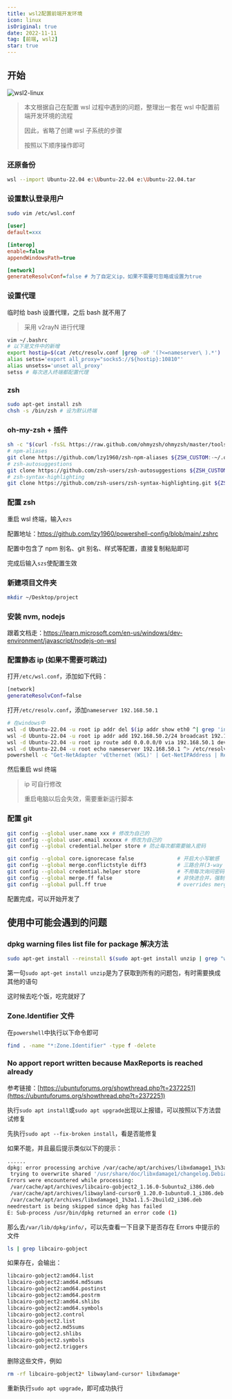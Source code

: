 ```yaml
---
title: wsl2配置前端开发环境
icon: linux
isOriginal: true
date: 2022-11-11
tag: [前端, wsl2]
star: true
---
```


## 开始

![wsl2-linux](/assets/images/wsl2/wsl2-linux.png)

> 本文根据自己在配置 wsl 过程中遇到的问题，整理出一套在 wsl 中配置前端开发环境的流程
>
> 因此，省略了创建 wsl 子系统的步骤
>
> 按照以下顺序操作即可

### 还原备份

```bash
wsl --import Ubuntu-22.04 e:\Ubuntu-22.04 e:\Ubuntu-22.04.tar
```

### 设置默认登录用户

```bash
sudo vim /etc/wsl.conf
```

```ini
[user]
default=xxx

[interop]
enable=false
appendWindowsPath=true

[network]
generateResolvConf=false # 为了自定义ip，如果不需要可忽略或设置为true
```

### 设置代理

临时给 bash 设置代理，之后 bash 就不用了

> 采用 v2rayN 进行代理

```bash
vim ~/.bashrc
# 以下是文件中的新增
export hostip=$(cat /etc/resolv.conf |grep -oP '(?<=nameserver\ ).*')
alias setss='export all_proxy="socks5://${hostip}:10810"'
alias unsetss='unset all_proxy'
setss # 每次进入终端都配置代理
```

### zsh

```bash
sudo apt-get install zsh
chsh -s /bin/zsh # 设为默认终端
```

### oh-my-zsh + 插件

```bash
sh -c "$(curl -fsSL https://raw.github.com/ohmyzsh/ohmyzsh/master/tools/install.sh)"
# npm-aliases
git clone https://github.com/lzy1960/zsh-npm-aliases ${ZSH_CUSTOM:-~/.oh-my-zsh/custom}/plugins/npm-aliases
# zsh-autosuggestions
git clone https://github.com/zsh-users/zsh-autosuggestions ${ZSH_CUSTOM:-~/.oh-my-zsh/custom}/plugins/zsh-autosuggestions
# zsh-syntax-highlighting
git clone https://github.com/zsh-users/zsh-syntax-highlighting.git ${ZSH_CUSTOM:-~/.oh-my-zsh/custom}/plugins/zsh-syntax-highlighting
```

### 配置 zsh

重启 wsl 终端，输入`ezs`

配置地址：https://github.com/lzy1960/powershell-config/blob/main/.zshrc

配置中包含了 npm 别名、git 别名、样式等配置，直接复制粘贴即可

完成后输入`szs`使配置生效

### 新建项目文件夹

```bash
mkdir ~/Desktop/project
```

### 安装 nvm, nodejs

跟着文档走：https://learn.microsoft.com/en-us/windows/dev-environment/javascript/nodejs-on-wsl

### 配置静态 ip (如果不需要可跳过)

打开`/etc/wsl.conf`，添加如下代码：

```bash
[network]
generateResolvConf=false
```

打开`/etc/resolv.conf`，添加`nameserver 192.168.50.1`

```bash
# 在windows中
wsl -d Ubuntu-22.04 -u root ip addr del $(ip addr show eth0 ^| grep 'inet\b' ^| awk '{print $2}' ^| head -n 1) dev eth0
wsl -d Ubuntu-22.04 -u root ip addr add 192.168.50.2/24 broadcast 192.168.50.255 dev eth0
wsl -d Ubuntu-22.04 -u root ip route add 0.0.0.0/0 via 192.168.50.1 dev eth0
wsl -d Ubuntu-22.04 -u root echo nameserver 192.168.50.1 ^> /etc/resolv.conf
powershell -c "Get-NetAdapter 'vEthernet (WSL)' | Get-NetIPAddress | Remove-NetIPAddress -Confirm:$False; New-NetIPAddress -IPAddress 192.168.50.1 -PrefixLength 24 -InterfaceAlias 'vEthernet (WSL)'; Get-NetNat | ? Name -Eq WSLNat | Remove-NetNat -Confirm:$False; New-NetNat -Name WSLNat -InternalIPInterfaceAddressPrefix 192.168.50.0/24;"
```

然后重启 wsl 终端

> ip 可自行修改
>
> 重启电脑以后会失效，需要重新运行脚本

### 配置 git

```bash
git config --global user.name xxx # 修改为自己的
git config --global user.email xxxxxx # 修改为自己的
git config --global credential.helper store # 防止每次都需要输入密码

git config --global core.ignorecase false              # 开启大小写敏感
git config --global merge.conflictstyle diff3          # 三路合并(3-way merge)，便于合并解决冲突
git config --global credential.helper store            # 不用每次询问密码
git config --global merge.ff false                     # 非快进合并，强制产生merge节点
git config --global pull.ff true                       # overrides merge.ff when pulling
```

配置完成，可以开始开发了

## 使用中可能会遇到的问题

### dpkg warning files list file for package 解决方法

```bash
sudo apt-get install --reinstall $(sudo apt-get install unzip | grep "warning: files list file for package '" | grep -Po "[^'\n ]+'" | grep -Po "[^']+");
```

第一句`sudo apt-get install unzip`是为了获取到所有的问题包，有时需要换成其他的语句

这时候去吃个饭，吃完就好了

### Zone.Identifier 文件

在`powershell`中执行以下命令即可

```bash
find . -name "*:Zone.Identifier" -type f -delete
```

### No apport report written because MaxReports is reached already

参考链接：[https://ubuntuforums.org/showthread.php?t=2372251](https://ubuntuforums.org/showthread.php?t=2372251)

执行`sudo apt install`或`sudo apt upgrade`出现以上报错，可以按照以下方法尝试修复

先执行`sudo apt --fix-broken install`，看是否能修复

如果不能，并且最后提示类似以下的提示：

```bash
......
dpkg: error processing archive /var/cache/apt/archives/libxdamage1_1%3a1.1.5-2build2_i386.deb (--unpack):
 trying to overwrite shared '/usr/share/doc/libxdamage1/changelog.Debian.gz', which is different from other instances of package libxdamage1:i386
Errors were encountered while processing:
 /var/cache/apt/archives/libcairo-gobject2_1.16.0-5ubuntu2_i386.deb
 /var/cache/apt/archives/libwayland-cursor0_1.20.0-1ubuntu0.1_i386.deb
 /var/cache/apt/archives/libxdamage1_1%3a1.1.5-2build2_i386.deb
needrestart is being skipped since dpkg has failed
E: Sub-process /usr/bin/dpkg returned an error code (1)
```

那么去`/var/lib/dpkg/info/`，可以先查看一下目录下是否存在 Errors 中提示的文件

```bash
ls | grep libcairo-gobject
```

如果存在，会输出：

```bash
libcairo-gobject2:amd64.list
libcairo-gobject2:amd64.md5sums
libcairo-gobject2:amd64.postinst
libcairo-gobject2:amd64.postrm
libcairo-gobject2:amd64.shlibs
libcairo-gobject2:amd64.symbols
libcairo-gobject2.control
libcairo-gobject2.list
libcairo-gobject2.md5sums
libcairo-gobject2.shlibs
libcairo-gobject2.symbols
libcairo-gobject2.triggers
```

删除这些文件，例如

```bash
rm -rf libcairo-gobject2* libwayland-cursor* libxdamage*
```

重新执行`sudo apt upgrade`，即可成功执行
